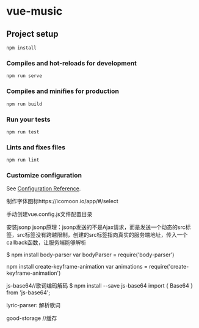 # vue-music

## Project setup
```
npm install
```

### Compiles and hot-reloads for development
```
npm run serve
```

### Compiles and minifies for production
```
npm run build
```

### Run your tests
```
npm run test
```

### Lints and fixes files
```
npm run lint
```

### Customize configuration
See [Configuration Reference](https://cli.vuejs.org/config/).

制作字体图标https://icomoon.io/app/#/select

手动创建vue.config.js文件配置目录

安装jsonp
jsonp原理：jsonp发送的不是Ajax请求，而是发送一个动态的src标签，src标签没有跨越限制，创建的src标签指向真实的服务端地址，传入一个callback函数，让服务端能够解析


$ npm install body-parser
var bodyParser = require('body-parser')


npm install create-keyframe-animation
var animations = require('create-keyframe-animation')

js-base64//歌词编码解码
$ npm install --save js-base64
import { Base64 } from 'js-base64';

lyric-parser: 解析歌词

good-storage   //缓存


